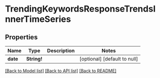 # TrendingKeywordsResponseTrendsInnerTimeSeries

## Properties
Name | Type | Description | Notes
------------ | ------------- | ------------- | -------------
**date** | **String!** |  | [optional] [default to null]

[[Back to Model list]](../README.md#documentation-for-models) [[Back to API list]](../README.md#documentation-for-api-endpoints) [[Back to README]](../README.md)



